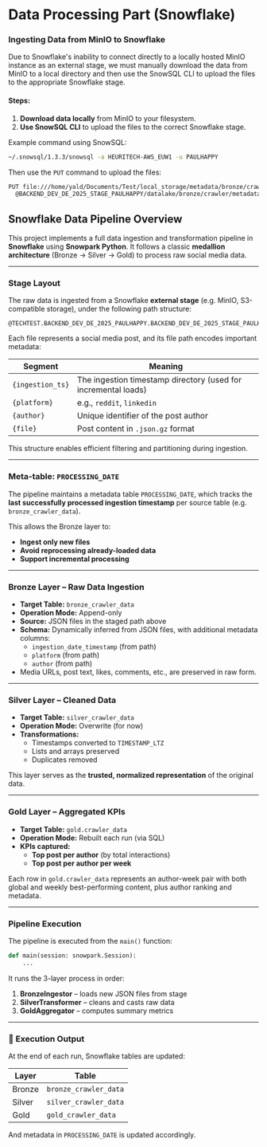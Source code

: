 # Data Processing Part (Snowflake)

### Ingesting Data from MinIO to Snowflake

Due to Snowflake's inability to connect directly to a locally hosted MinIO instance as an external stage, we must manually download the data from MinIO to a local directory and then use the SnowSQL CLI to upload the files to the appropriate Snowflake stage.

#### Steps:

1. **Download data locally** from MinIO to your filesystem.
2. **Use SnowSQL CLI** to upload the files to the correct Snowflake stage.

Example command using SnowSQL:

```bash
~/.snowsql/1.3.3/snowsql -a HEURITECH-AWS_EUW1 -u PAULHAPPY
```

Then use the `PUT` command to upload the files:

```bash
PUT file:///home/yald/Documents/Test/local_storage/metadata/bronze/crawler/metadata/user_post/1745962981.927765/reddit/Dr_Alzamon/*.json \
  @BACKEND_DEV_DE_2025_STAGE_PAULHAPPY/datalake/bronze/crawler/metadata/user_post/1745962981.927765/reddit/Dr_Alzamon;
```

## Snowflake Data Pipeline Overview

This project implements a full data ingestion and transformation pipeline in **Snowflake** using **Snowpark Python**. It follows a classic **medallion architecture** (Bronze → Silver → Gold) to process raw social media data.

---

### Stage Layout

The raw data is ingested from a Snowflake **external stage** (e.g. MinIO, S3-compatible storage), under the following path structure:

```
@TECHTEST.BACKEND_DEV_DE_2025_PAULHAPPY.BACKEND_DEV_DE_2025_STAGE_PAULHAPPY/datalake/bronze/crawler/metadata/user_post/{ingestion_ts}/{platform}/{author}/{file}.json.gz
```

Each file represents a social media post, and its file path encodes important metadata:

| Segment          | Meaning                                                        |
| ---------------- | -------------------------------------------------------------- |
| `{ingestion_ts}` | The ingestion timestamp directory (used for incremental loads) |
| `{platform}`     | e.g., `reddit`, `linkedin`                                     |
| `{author}`       | Unique identifier of the post author                           |
| `{file}`         | Post content in `.json.gz` format                              |

This structure enables efficient filtering and partitioning during ingestion.

---

### Meta-table: `PROCESSING_DATE`

The pipeline maintains a metadata table `PROCESSING_DATE`, which tracks the **last successfully processed ingestion timestamp** per source table (e.g. `bronze_crawler_data`).

This allows the Bronze layer to:

- **Ingest only new files**
- **Avoid reprocessing already-loaded data**
- **Support incremental processing**

---

### Bronze Layer – Raw Data Ingestion

- **Target Table:** `bronze_crawler_data`
- **Operation Mode:** Append-only
- **Source:** JSON files in the staged path above
- **Schema:** Dynamically inferred from JSON files, with additional metadata columns:
  - `ingestion_date_timestamp` (from path)
  - `platform` (from path)
  - `author` (from path)
- Media URLs, post text, likes, comments, etc., are preserved in raw form.

---

### Silver Layer – Cleaned Data

- **Target Table:** `silver_crawler_data`
- **Operation Mode:** Overwrite (for now)
- **Transformations:**
  - Timestamps converted to `TIMESTAMP_LTZ`
  - Lists and arrays preserved
  - Duplicates removed

This layer serves as the **trusted, normalized representation** of the original data.

---

### Gold Layer – Aggregated KPIs

- **Target Table:** `gold.crawler_data`
- **Operation Mode:** Rebuilt each run (via SQL)
- **KPIs captured:**
  - **Top post per author** (by total interactions)
  - **Top post per author per week**

Each row in `gold.crawler_data` represents an author-week pair with both global and weekly best-performing content, plus author ranking and metadata.

---

### Pipeline Execution

The pipeline is executed from the `main()` function:

```python
def main(session: snowpark.Session):
    ...
```

It runs the 3-layer process in order:

1. **BronzeIngestor** – loads new JSON files from stage
2. **SilverTransformer** – cleans and casts raw data
3. **GoldAggregator** – computes summary metrics

---

### 🚀 Execution Output

At the end of each run, Snowflake tables are updated:

| Layer  | Table                 |
| ------ | --------------------- |
| Bronze | `bronze_crawler_data` |
| Silver | `silver_crawler_data` |
| Gold   | `gold_crawler_data`   |

And metadata in `PROCESSING_DATE` is updated accordingly.
